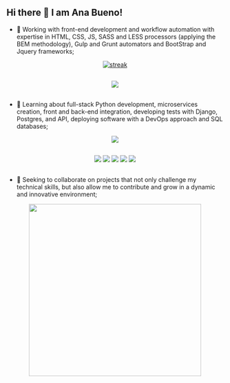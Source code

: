 ## Hi there 👋 I am Ana Bueno! 

- 🔭 Working with front-end development and workflow automation with expertise in HTML, CSS, JS, SASS and LESS processors (applying the BEM methodology), Gulp and Grunt automators and BootStrap and Jquery frameworks;

<p align="center">
  <a href="https://github.com/lyannabueno">      
    <img title="stats" alt="streak" src="https://github-readme-streak-stats.herokuapp.com/?user=lyannabueno&theme=moltack&hide_border=true&stroke=f53b3b"/>
  </a> 
</p>

##

<p align="center">
  <a href="https://skillicons.dev">
    <img src="https://skillicons.dev/icons?i=html,css,javascript,nodejs,jquery,less,sass,python,gulp,bootstrap,git" />
  </a>
</p>

##

- 🌱 Learning about full-stack Python development, microservices creation, front and back-end integration, developing tests with Django, Postgres, and API, deploying software with a DevOps approach and SQL databases;

<p align="center">
  <img src="https://github-readme-stats.vercel.app/api?username=lyannabueno&show_icons=true&locale=en&theme=moltack&rank_icon=github" />
</p>

##

 <div align="center">
    <a href="mailto:anabuenogomes@hotmail.com" target="_blank"><img src="https://img.shields.io/badge/Microsoft_Outlook-0078D4?style=for-the-badge&logo=microsoft-outlook&logoColor=white" target="_blank"></a>
    <a href="https://www.instagram.com/dev_anabueno/" target="_blank"><img src="https://img.shields.io/badge/-Instagram-%23E4405F?style=for-the-badge&logo=instagram&logoColor=white" target="_blank"></a>
    <a href="https://github.com/lyannabueno"><img src="https://komarev.com/ghpvc/?username=lyannabueno&style=for-the-badge&color=brightgreen"></a>
    <a href="https://www.linkedin.com/in/anabuenogomes" target="_blank"><img src="https://img.shields.io/badge/-LinkedIn-%230077B5?style=for-the-badge&logo=linkedin&logoColor=white" target="_blank"></a>
    <a href="https://wa.me/5521998279064" target="_blank"><img src="https://img.shields.io/badge/WhatsApp-25D366?style=for-the-badge&logo=whatsapp&logoColor=white" target="_blank"></a>
</div>

##

- 👯 Seeking to collaborate on projects that not only challenge my technical skills, but also allow me to contribute and grow in a dynamic and innovative environment;
  
<p align="center">
  <img src="https://github-readme-stats.vercel.app/api/top-langs/?username=lyannabueno&hide_progress=true&theme=moltack" style="width: 400px;" />
</p>
